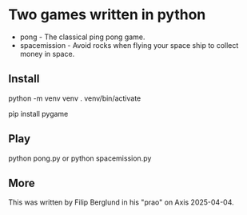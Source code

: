 # Two games written in python
 - pong - The classical ping pong game.
 - spacemission - Avoid rocks when flying your space ship to collect money in space.

## Install
python -m venv venv
. venv/bin/activate

pip install pygame

## Play
python pong.py
or
python spacemission.py

## More
This was written by Filip Berglund in his "prao" on Axis 2025-04-04.